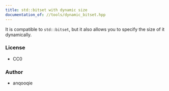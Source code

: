 ```yaml
---
title: std::bitset with dynamic size
documentation_of: //tools/dynamic_bitset.hpp
---
```


It is compatible to `std::bitset`, but it also allows you to specify the size of it dynamically.

### License
- CC0

### Author
- anqooqie
